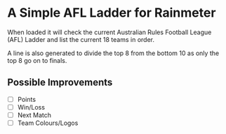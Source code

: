 # A Simple AFL Ladder for Rainmeter

When loaded it will check the current Australian Rules Football League (AFL) Ladder and list the current 18 teams in order.

A line is also generated to divide the top 8 from the bottom 10 as only the top 8 go on to finals.

## Possible Improvements

- [ ] Points
- [ ] Win/Loss
- [ ] Next Match
- [ ] Team Colours/Logos
